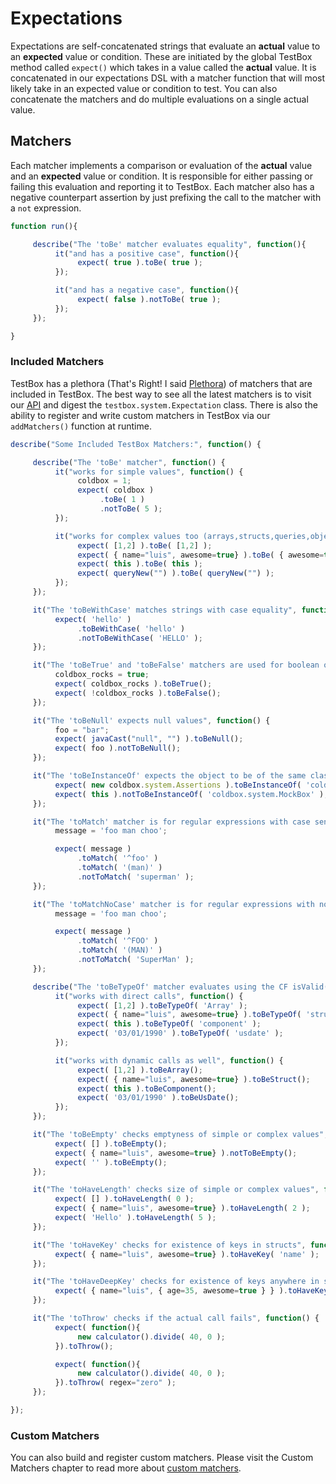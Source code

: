 # Expectations

Expectations are self-concatenated strings that evaluate an **actual** value to an **expected** value or condition. These are initiated by the global TestBox method called `expect()` which takes in a value called the **actual** value. It is concatenated in our expectations DSL with a matcher function that will most likely take in an expected value or condition to test. You can also concatenate the matchers and do multiple evaluations on a single actual value.

## Matchers

Each matcher implements a comparison or evaluation of the **actual** value and an **expected** value or condition. It is responsible for either passing or failing this evaluation and reporting it to TestBox. Each matcher also has a negative counterpart assertion by just prefixing the call to the matcher with a `not` expression.

```javascript
function run(){

     describe("The 'toBe' matcher evaluates equality", function(){
          it("and has a positive case", function(){
               expect( true ).toBe( true );
          });

          it("and has a negative case", function(){
               expect( false ).notToBe( true );
          });
     });

}
```

### Included Matchers

TestBox has a plethora (That's Right! I said [Plethora](http://www.merriam-webster.com/dictionary/plethora)) of matchers that are included in TestBox. The best way to see all the latest matchers is to visit our [API](http://apidocs.ortussolutions.com/testbox/current) and digest the `testbox.system.Expectation` class. There is also the ability to register and write custom matchers in TestBox via our `addMatchers()` function at runtime.


```javascript
describe("Some Included TestBox Matchers:", function() {

     describe("The 'toBe' matcher", function() {
          it("works for simple values", function() {
               coldbox = 1;
               expect( coldbox )
                    .toBe( 1 )
                    .notToBe( 5 );
          });

          it("works for complex values too (arrays,structs,queries,objects)", function() {
               expect( [1,2] ).toBe( [1,2] );
               expect( { name="luis", awesome=true} ).toBe( { awesome=true, name="luis" } );
               expect( this ).toBe( this );
               expect( queryNew("") ).toBe( queryNew("") );
          });
     });

     it("The 'toBeWithCase' matches strings with case equality", function() {
          expect( 'hello' )
               .toBeWithCase( 'hello' )
               .notToBeWithCase( 'HELLO' );
     });

     it("The 'toBeTrue' and 'toBeFalse' matchers are used for boolean operations", function() {
          coldbox_rocks = true;
          expect( coldbox_rocks ).toBeTrue();
          expect( !coldbox_rocks ).toBeFalse();
     });

     it("The 'toBeNull' expects null values", function() {
          foo = "bar";
          expect( javaCast("null", "") ).toBeNull();
          expect( foo ).notToBeNull();
     });

     it("The 'toBeInstanceOf' expects the object to be of the same class or inheritance or implementation", function() {
          expect( new coldbox.system.Assertions ).toBeInstanceOf( 'coldbox.system.Assertions' );
          expect( this ).notToBeInstanceOf( 'coldbox.system.MockBox' );
     });

     it("The 'toMatch' matcher is for regular expressions with case sensitivity", function() {
          message = 'foo man choo';

          expect( message )
               .toMatch( '^foo' )
               .toMatch( '(man)' )
               .notToMatch( 'superman' );
     });

     it("The 'toMatchNoCase' matcher is for regular expressions with no case sensitivity", function() {
          message = 'foo man choo';

          expect( message )
               .toMatch( '^FOO' )
               .toMatch( '(MAN)' )
               .notToMatch( 'SuperMan' );
     });

     describe("The 'toBeTypeOf' matcher evaluates using the CF isValid() function", function() {
          it("works with direct calls", function() {
               expect( [1,2] ).toBeTypeOf( 'Array' );
               expect( { name="luis", awesome=true} ).toBeTypeOf( 'struct' );
               expect( this ).toBeTypeOf( 'component' );
               expect( '03/01/1990' ).toBeTypeOf( 'usdate' );
          });

          it("works with dynamic calls as well", function() {
               expect( [1,2] ).toBeArray();
               expect( { name="luis", awesome=true} ).toBeStruct();
               expect( this ).toBeComponent();
               expect( '03/01/1990' ).toBeUsDate();
          });
     });

     it("The 'toBeEmpty' checks emptyness of simple or complex values", function() {
          expect( [] ).toBeEmpty();
          expect( { name="luis", awesome=true} ).notToBeEmpty();
          expect( '' ).toBeEmpty();
     });

     it("The 'toHaveLength' checks size of simple or complex values", function() {
          expect( [] ).toHaveLength( 0 );
          expect( { name="luis", awesome=true} ).toHaveLength( 2 );
          expect( 'Hello' ).toHaveLength( 5 );
     });

     it("The 'toHaveKey' checks for existence of keys in structs", function() {
          expect( { name="luis", awesome=true} ).toHaveKey( 'name' );
     });

     it("The 'toHaveDeepKey' checks for existence of keys anywhere in structs", function() {
          expect( { name="luis", { age=35, awesome=true } } ).toHaveKey( 'age' );
     });

     it("The 'toThrow' checks if the actual call fails", function() {
          expect( function(){
               new calculator().divide( 40, 0 );
          }).toThrow();

          expect( function(){
               new calculator().divide( 40, 0 );
          }).toThrow( regex="zero" );
     });

});
```

### Custom Matchers

You can also build and register custom matchers. Please visit the Custom Matchers chapter to read more about [custom matchers](../../expectations/custom_matchers-expectations.md).

